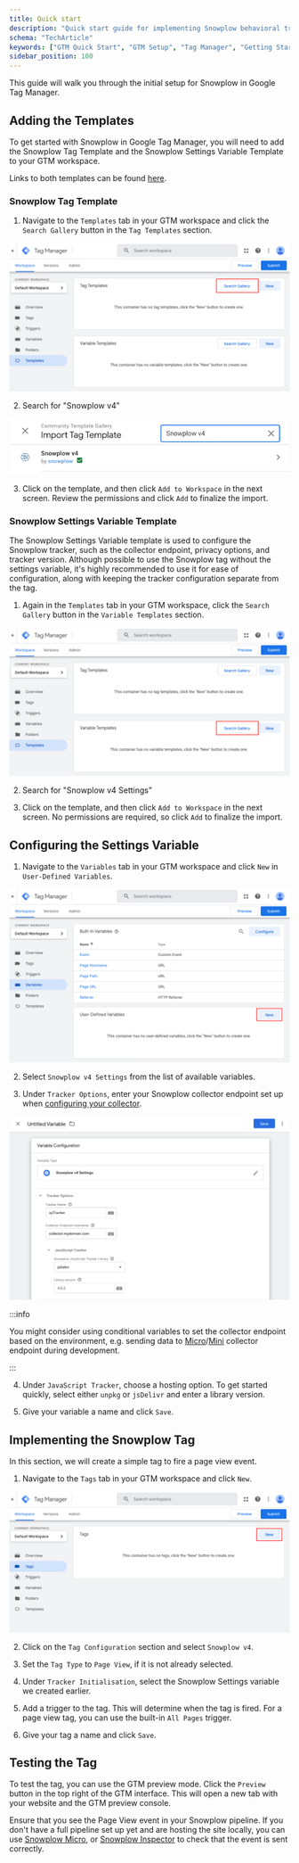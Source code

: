 ```yaml
---
title: Quick start
description: "Quick start guide for implementing Snowplow behavioral tracking through Google Tag Manager."
schema: "TechArticle"
keywords: ["GTM Quick Start", "GTM Setup", "Tag Manager", "Getting Started", "GTM Guide", "Quick Setup"]
sidebar_position: 100
---
```


This guide will walk you through the initial setup for Snowplow in Google Tag Manager.

## Adding the Templates

To get started with Snowplow in Google Tag Manager, you will need to add the Snowplow Tag Template and the Snowplow Settings Variable Template to your GTM workspace.

Links to both templates can be found [here](/docs/sources/trackers/google-tag-manager/index.md).

### Snowplow Tag Template

1. Navigate to the `Templates` tab in your GTM workspace and click the `Search Gallery` button in the `Tag Templates` section.

![](images/tag-template-search.png)

2. Search for "Snowplow v4"

![](images/search.png)

3. Click on the template, and then click `Add to Workspace` in the next screen. Review the permissions and click `Add` to finalize the import.

### Snowplow Settings Variable Template

The Snowplow Settings Variable template is used to configure the Snowplow tracker, such as the collector endpoint, privacy options, and tracker version. Although possible to use the Snowplow tag without the settings variable, it's highly recommended to use it for ease of configuration, along with keeping the tracker configuration separate from the tag.

1. Again in the `Templates` tab in your GTM workspace, click the `Search Gallery` button in the `Variable Templates` section.

![](images/variable-template-search.png)

2. Search for "Snowplow v4 Settings"

3. Click on the template, and then click `Add to Workspace` in the next screen. No permissions are required, so click `Add` to finalize the import.

## Configuring the Settings Variable

1. Navigate to the `Variables` tab in your GTM workspace and click `New` in `User-Defined Variables`.

![](images/variables-new.png)

2. Select `Snowplow v4 Settings` from the list of available variables.

3. Under `Tracker Options`, enter your Snowplow collector endpoint set up when [configuring your collector](https://docs.snowplow.io/docs/collecting-data/configuring-collector/).

![](images/variable.png)

:::info

You might consider using conditional variables to set the collector endpoint based on the environment, e.g. sending data to [Micro](https://docs.snowplow.io/docs/data-product-studio/data-quality/snowplow-micro/)/[Mini](https://docs.snowplow.io/docs/api-reference/snowplow-mini/) collector endpoint during development.

:::

4. Under `JavaScript Tracker`, choose a hosting option. To get started quickly, select either `unpkg` or `jsDelivr` and enter a library version.

5. Give your variable a name and click `Save`.


## Implementing the Snowplow Tag

In this section, we will create a simple tag to fire a page view event.

1. Navigate to the `Tags` tab in your GTM workspace and click `New`.

![](images/new-tag.png)

2. Click on the `Tag Configuration` section and select `Snowplow v4`.

3. Set the `Tag Type` to `Page View`, if it is not already selected.

4. Under `Tracker Initialisation`, select the Snowplow Settings variable we created earlier.

5. Add a trigger to the tag. This will determine when the tag is fired. For a page view tag, you can use the built-in `All Pages` trigger.

5. Give your tag a name and click `Save`.

## Testing the Tag

To test the tag, you can use the GTM preview mode. Click the `Preview` button in the top right of the GTM interface. This will open a new tab with your website and the GTM preview console.

Ensure that you see the Page View event in your Snowplow pipeline. If you don't have a full pipeline set up yet and are hosting the site locally, you can use [Snowplow Micro](/docs/data-product-studio/data-quality/snowplow-micro/index.md), or [Snowplow Inspector](/docs/data-product-studio/data-quality/snowplow-inspector/index.md) to check that the event is sent correctly.
